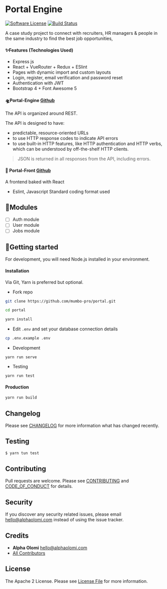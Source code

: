 # Portal Engine

[![Software License][ico-license]](LICENSE.md)
[![Build Status][ico-travis]][link-travis]

A case study project to connect with recruiters, HR managers & people in the same industry to find the best job opportunities,

#### ✨Features (Technologies Used)

- Express js
- React + VueRouter + Redux + ESlint
- Pages with dynamic import and custom layouts
- Login, register, email verification and password reset
- Authentication with JWT
- Bootstrap 4 + Font Awesome 5

#### 🛸Portal-Engine [Github](https://github.com/mumbo-pro/portal/)

The API is organized around REST.

The API is designed to have:

- predictable, resource-oriented URLs
- to use HTTP response codes to indicate API errors
- to use built-in HTTP features, like HTTP authentication and HTTP verbs, which can be understood by off-the-shelf HTTP clients.

> JSON is returned in all responses from the API, including errors.

#### 🚁 Portal-Front [Github](https://github.com/mumbo-pro/portal-front/)

A frontend baked with React

- Eslint, Javascript Standard coding format used

## 🧩Modules

- [ ] Auth module
- [ ] User module
- [ ] Jobs module

## 🚀Getting started

For development, you will need Node.js installed in your environment.

#### Installation

Via Git, Yarn is preferred but optional.

- Fork repo

```bash
git clone https://github.com/mumbo-pro/portal.git

cd portal

yarn install
```

- Edit `.env` and set your database connection details

```bash
cp .env.example .env
```

- Development

```
yarn run serve
```

- Testing

```
yarn run test
```

#### Production

```bash
yarn run build
```

## Changelog

Please see [CHANGELOG](./docs/CHANGELOG.md) for more information what has changed recently.

## Testing

```bash
$ yarn tun test
```

## Contributing

Pull requests are welcome. Please see [CONTRIBUTING](./.github/CONTRIBUTING.md) and [CODE_OF_CONDUCT](./.github/CODE_OF_CONDUCT.md) for details.

## Security

If you discover any security related issues, please email [hello@alphaolomi.com](mailto:hello@alphaolomi.com) instead of using the issue tracker.

## Credits

- **Alpha Olomi** [hello@alphaolomi.com](hello@alphaolomi.com)
- [All Contributors][link-contributors]

## License

The Apache 2 License. Please see [License File](LICENSE) for more information.

[ico-license]: https://img.shields.io/badge/license-Apache2-brightgreen.svg?style=flat-square
[ico-travis]: https://img.shields.io/travis/mumbo-pro/portal/master.svg?style=flat-square
[link-travis]: https://travis-ci.org/mumbo-pro/portal
[link-contributors]: ../../contributors
